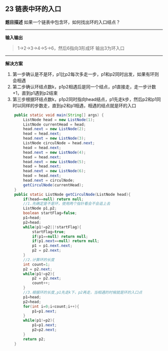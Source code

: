 ## 23 链表中环的入口 
**题目描述**
如果一个链表中包含环，如何找出环的入口结点？

---
**输入输出**
>1->2->3->4->5->6，然后6指向3形成环
>输出3为环入口
---
**解决方案**
1. 第一步确认是不是环，p1比p2每次多走一步，p1和p2同时出发，如果有环则会相遇
2. 第二步确认环结点数k，p1p2相遇后是同一个结点，p1直接走，走一步计数+1，直到p1遇到p2结束
3. 第三步根据环结点数k，p1p2同时指向head结点，p1先走k步，然后p2和p1同时以同样的步数走，直到p2和p1相遇，相遇的结点就是环的入口
```java
    public static void main(String[] args) {
        ListNode head = new ListNode(1);
        ListNode currentHead = head;
        head.next = new ListNode(2);
        head = head.next;
        head.next = new ListNode(3);
        ListNode circulNode = head.next;
        head = head.next;
        head.next = new ListNode(4);
        head = head.next;
        head.next = new ListNode(5);
        head = head.next;
        head.next = new ListNode(6);
        head = head.next;
        head.next = circulNode;
        getCirculNode(currentHead);
    }
    public static ListNode getCirculNode(ListNode head){
        if(head==null) return null;
        //1.先确定是不是环，使用两个指针看会不会追上去
        ListNode p1,p2;
        boolean startFlag=false;
        p1=head;
        p2=head;
        while(p1!=p2||!startFlag){
            startFlag=true;
            if(p1==null) return null;
            if(p1.next==null) return null;
            p1 = p1.next.next;
            p2 = p2.next;
        }
        //2.计算环的长度
        int count=1;
        p2 = p2.next;
        while(p1!=p2){
            p2 = p2.next;
            count++;
        }
        //3.根据环的长度,p1先走k下，p2再走，当相遇的时候就是环的入口点
        p1=head;
        p2=head;
        for(int i=0;i<count;i++){
            p1=p1.next;
        }
        while(p1!=p2){
            p1=p1.next;
            p2=p2.next;
        }
        return p2;
    }
```


